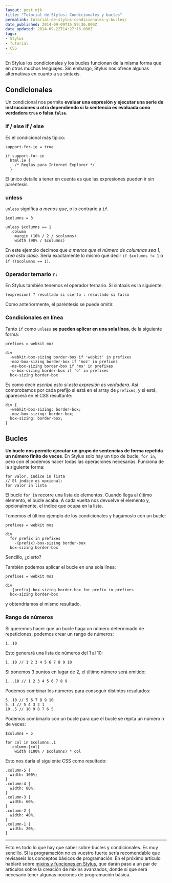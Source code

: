 ```yaml
---
layout: post.njk
title: "Tutorial de Stylus: Condicionales y bucles"
permalink: tutorial-de-stylus-condicionales-y-bucles/
date_published: 2014-09-09T15:59:36.000Z
date_updated: 2014-09-22T14:27:16.000Z
tags:
- Stylus
- Tutorial
- CSS
---
```


En Stylus los condicionales y los bucles funcionan de la misma forma que en otros muchos lenguajes. Sin embargo, Stylus nos ofrece algunas alternativas en cuanto a su sintaxis.

## Condicionales
Un condicional nos permite **evaluar una expresión y ejecutar una serie de instrucciones u otra dependiendo si la sentencia es evaluada cono verdadera `true` o falsa `false`**.

### if / else if / else
Es el condicional más típico:
```language-stylus
support-for-ie = true

if support-for-ie
  html.ie {
    /* Reglas para Internet Explorer */
  }
```
El único detalle a tener en cuenta es que las expresiones pueden ir sin paréntesis.

### unless
`unless` significa *a menos que*, o lo contrario a `if`.
```language-stylus
$columns = 3

unless $columns == 1
  .column
    margin (10% / 2 / $columns)
    width (90% / $columns)
```
En este ejemplo decimos que *a menos que el número de columnas sea 1, crea esta clase*. Sería exactamente lo mismo que decir `if $columns != 1` o `if !($columns == 1)`.

### Operador ternario `?:`
En Stylus también tenemos el operador ternario. Si sintaxis es la siguiente:
```
(expresion) ? resultado si cierto : resultado si falso
```
Como anteriormente, el paréntesis se puede omitir.

### Condicionales en línea
Tanto `if` como `unless` **se pueden aplicar en una sola línea**, de la siguiente forma:
```language-stylus
prefixes = webkit moz

div
  -webkit-box-sizing border-box if 'webkit' in prefixes
  -moz-box-sizing border-box if 'moz' in prefixes
  -ms-box-sizing border-box if 'ms' in prefixes
  -o-box-sizing border-box if 'o' in prefixes
  box-sizing border-box
```
Es como decir *escribe esto si esta expresión es verdadera*. Así comprobamos por cada prefijo si está en el array de `prefixes`, y si está, aparecerá en el CSS resultante:
```language-css
div {
  -webkit-box-sizing: border-box;
  -moz-box-sizing: border-box;
  box-sizing: border-box;
}
```

## Bucles
**Un bucle nos permite ejecutar un grupo de sentencias de forma repetida un número finito de veces**. En Stylus solo hay un tipo de bucle, `for in`, pero con él podemos hacer todas las operaciones necesarias. Funciona de la siguiente forma:
```
for valor, índice in lista
// El índice es opcional:
for valor in lista
```
El bucle `for in` recorre una lista de elementos. Cuando llega al último elemento, el bucle acaba. A cada vuelta nos devuelve el elemento y, opcionalmente, el índice que ocupa en la lista.

Tomemos el último ejemplo de los condicionales y hagámoslo con un bucle:
```language-stylus
prefixes = webkit moz

div
  for prefix in prefixes
    -{prefix}-box-sizing border-box
  box-sizing border-box
```
Sencillo, ¿cierto?

También podemos aplicar el bucle en una sola línea:
```language-stylus
prefixes = webkit moz

div
  -{prefix}-box-sizing border-box for prefix in prefixes
  box-sizing border-box
```
y obtendríamos el mismo resultado.

### Rango de números
Si queremos hacer que un bucle haga un número determinado de repeticiones, podemos crear un rango de números:
```
1..10
```
Esto generará una lista de números del 1 al 10:
```
1..10 // 1 2 3 4 5 6 7 8 9 10
```
Si ponemos 3 puntos en lugar de 2, el último número será omitido:
```
1...10 // 1 2 3 4 5 6 7 8 9
```
Podemos combinar los números para conseguir distintos resultados:
```
5..10 // 5 6 7 8 9 10
5..1 // 5 4 3 2 1
10..5 // 10 9 8 7 6 5
```

Podemos combinarlo con un bucle para que el bucle se repita un número n de veces:
```language-stylus
$columns = 5

for col in $columns..1
  .column-{col}
    width (100% / $columns) * col
```
Esto nos daría el siguiente CSS como resultado:
```language-css
.column-5 {
  width: 100%;
}
.column-4 {
  width: 80%;
}
.column-3 {
  width: 60%;
}
.column-2 {
  width: 40%;
}
.column-1 {
  width: 20%;
}
```

***

Esto es todo lo que hay que saber sobre bucles y condicionales. Es muy sencillo. Si la programación no es vuestro fuerte sería recomendable que revisaseis los conceptos básicos de programación. En el próximo artículo hablaré sobre [mixins y funciones en Stylus](/mixins-y-funciones-en-stylus), que darán paso a un par de artículos sobre la creación de mixins avanzados, donde sí que será necesario tener algunas nociones de programación básica.
